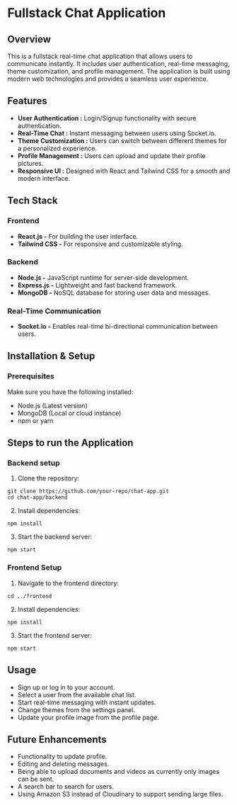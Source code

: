 # Fullstack Chat Application

## Overview
This is a fullstack real-time chat application that allows users to communicate instantly. It includes user authentication, real-time messaging, theme customization, and profile management. The application is built using modern web technologies and provides a seamless user experience.

## Features
- **User Authentication :** Login/Signup functionality with secure authentication.
- **Real-Time Chat :** Instant messaging between users using Socket.io.
- **Theme Customization :** Users can switch between different themes for a personalized experience.
- **Profile Management :** Users can upload and update their profile pictures.
- **Responsive UI :** Designed with React and Tailwind CSS for a smooth and modern interface.

## Tech Stack

### **Frontend**

- **React.js -** For building the user interface.
- **Tailwind CSS -** For responsive and customizable styling.

### **Backend**
- **Node.js -** JavaScript runtime for server-side development.
- **Express.js -** Lightweight and fast backend framework.
- **MongoDB -** NoSQL database for storing user data and messages.

### **Real-Time Communication**
- **Socket.io -** Enables real-time bi-directional communication between users.

## Installation & Setup

### Prerequisites
Make sure you have the following installed:

- Node.js (Latest version)
- MongoDB (Local or cloud instance)
- npm or yarn

## Steps to run the Application
### Backend setup

1. Clone the repository:
```
git clone https://github.com/your-repo/chat-app.git
cd chat-app/backend
```

2. Install dependencies:
```
npm install
```

3. Start the backend server:
```
npm start
```

### Frontend Setup

1. Navigate to the frontend directory:
```
cd ../frontend
```
2. Install dependencies:
```
npm install
```
3. Start the frontend server:
```
npm start
```

## Usage
- Sign up or log in to your account.
- Select a user from the available chat list.
- Start real-time messaging with instant updates.
- Change themes from the settings panel.
- Update your profile image from the profile page.

## Future Enhancements
- Functionality to update profile.
- Editing and deleting messages.
- Being able to upload documents and videos as currently only images can be sent.
- A search bar to search for users.
- Using Amazon S3 instead of Cloudinary to support sending large files.


